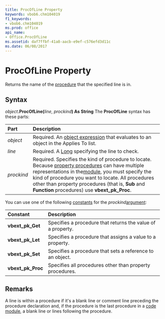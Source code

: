 ```yaml
---
title: ProcOfLine Property
keywords: vbob6.chm104019
f1_keywords:
- vbob6.chm104019
ms.prod: office
api_name:
- Office.ProcOfLine
ms.assetid: daf7ffbf-41a8-aacb-e9ef-c576efd3d11c
ms.date: 06/08/2017
---
```



# ProcOfLine Property



Returns the name of the [procedure](../../Glossary/vbe-glossary.md#procedure) that the specified line is in.

## Syntax

_object_**.ProcOfLine(**_line_, _prockind_**) As String**
The  **ProcOfLine** syntax has these parts:


|**Part**|**Description**|
|:-----|:-----|
| _object_|Required. An [object expression](../../Glossary/vbe-glossary.md#object-expression) that evaluates to an object in the Applies To list.|
| _line_|Required. A [Long](../../Glossary/vbe-glossary.md#long-data-type) specifying the line to check.|
| _prockind_|Required. Specifies the kind of procedure to locate. Because [property procedures](../../Glossary/vbe-glossary.md#property-procedure) can have multiple representations in the[module](../../Glossary/vbe-glossary.md#module), you must specify the kind of procedure you want to locate. All procedures other than property procedures (that is,  **Sub** and **Function** procedures) use **vbext_pk_Proc**.|

You can use one of the following [constants](../../Glossary/vbe-glossary.md#constant) for the _prockind_[argument](../../Glossary/vbe-glossary.md#argument):


|**Constant**|**Description**|
|:-----|:-----|
|**vbext_pk_Get**|Specifies a procedure that returns the value of a property.|
|**vbext_pk_Let**|Specifies a procedure that assigns a value to a property.|
|**vbext_pk_Set**|Specifies a procedure that sets a reference to an object.|
|**vbext_pk_Proc**|Specifies all procedures other than property procedures.|

## Remarks

A line is within a procedure if it's a blank line or comment line preceding the procedure declaration and, if the procedure is the last procedure in a [code module](../../Glossary/vbe-glossary.md#code-module), a blank line or lines following the procedure.

